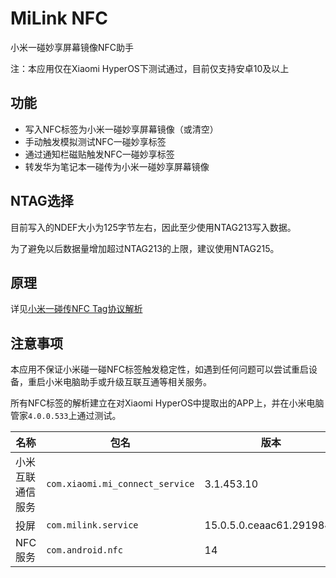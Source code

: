 # MiLink NFC

小米一碰妙享屏幕镜像NFC助手

注：本应用仅在Xiaomi HyperOS下测试通过，目前仅支持安卓10及以上



## 功能

- 写入NFC标签为小米一碰妙享屏幕镜像（或清空）
- 手动触发模拟测试NFC一碰妙享标签
- 通过通知栏磁贴触发NFC一碰妙享标签
- 转发华为笔记本一碰传为小米一碰妙享屏幕镜像



## NTAG选择

目前写入的NDEF大小为125字节左右，因此至少使用NTAG213写入数据。

为了避免以后数据量增加超过NTAG213的上限，建议使用NTAG215。



## 原理

详见[小米一碰传NFC Tag协议解析](https://www.xfy9326.top/posts/mishare_nfc/)



## 注意事项

本应用不保证小米碰一碰NFC标签触发稳定性，如遇到任何问题可以尝试重启设备，重启小米电脑助手或升级互联互通等相关服务。

所有NFC标签的解析建立在对Xiaomi HyperOS中提取出的APP上，并在小米电脑管家`4.0.0.533`上通过测试。

| 名称             | 包名                            | 版本                     |
| ---------------- | ------------------------------- | ------------------------ |
| 小米互联通信服务 | `com.xiaomi.mi_connect_service` | 3.1.453.10               |
| 投屏             | `com.milink.service`            | 15.0.5.0.ceaac61.2919843 |
| NFC服务          | `com.android.nfc`               | 14                       |
